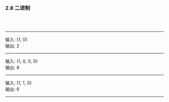 
<h3 id = "title">
  2.8 二进制
</h3>
</br>
</br>

---
<div id = "qqq">
  <div id = "q0i">输入: {1, 0}</div>
  <div id = "q0o">输出: 2</div>
</div>

---
<div id = "qqq">
  <div id = "q0i">输入: {1, 0, 0, 0}</div>
  <div id = "q0o">输出: 8</div>
</div>

---
<div id = "qqq">
  <div id = "q0i">输入: {1, 1, 0}</div>
  <div id = "q0o">输出: 6</div>
</div>

---
 
